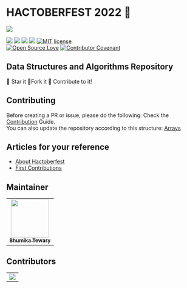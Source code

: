 # HACTOBERFEST 2022 🎯

<img src="https://res.cloudinary.com/practicaldev/image/fetch/s--ds97LCK---/c_imagga_scale,f_auto,fl_progressive,h_420,q_auto,w_1000/https://dev-to-uploads.s3.amazonaws.com/uploads/articles/ymlmr15l83rrjq8natft.jpg">

<img src="https://img.shields.io/badge/language-C++-ff69b4?style=for-the-badge"> <img src="https://img.shields.io/badge/language-C-yellow?style=for-the-badge"> <img src="https://img.shields.io/badge/language-python-blue?style=for-the-badge"> <img src="https://img.shields.io/badge/language-java-orange?style=for-the-badge"> <a href="https://raw.githubusercontent.com/Py-Contributors/AlgorithmsAndDataStructure/master/LICENSE"><img src="https://img.shields.io/github/license/Py-Contributors/AlgorithmsAndDataStructure?style=for-the-badge" alt="MIT license"></a> <br>
[![Open Source Love](https://badges.frapsoft.com/os/v1/open-source.svg?v=103)](https://github.com/ellerbrock/open-source-badges/) [![Contributor Covenant](https://img.shields.io/badge/Contributor%20Covenant-2.1-4baaaa.svg)](code_of_conduct.md)



## Data Structures and Algorithms Repository
:star2: Star it
:fork_and_knife:Fork it
:purple_heart: Contribute to it!

## Contributing

Before creating a PR or issue, please do the following:
Check the [Contribution](CONTRIBUTING.md) Guide.<br>
You can also update the repository according to this structure: [Arrays](https://github.com/bhumikatewary/Practice-Problems/tree/main/Arrays)

## Articles for your reference

- [About Hactoberfest](https://speckle.systems/blog/hacktoberfest-2022/#:~:text=Hacktoberfest%20is%20DigitalOcean's%20annual%20event,than%20keep%20the%20project%20alive.)
- [First Contributions](https://github.com/firstcontributions/first-contributions)

## Maintainer
<p align="center">
<table>
  <tbody><tr>
     <td align="center"><a href="https://github.com/bhumikatewary"><img alt="" src="https://avatars.githubusercontent.com/bhumikatewary" width="100px;"><br><sub><b> Bhumika Tewary </b></sub></a><br></td> </a></td>
</tbody></table>


## Contributors

<table>
	<tr>
		 <td>
  		<a href="https://github.com/bhumikatewary/Practice-Problems/graphs/contributors">
  			<img src="https://contributors-img.web.app/image?repo=bhumikatewary/Practice-Problems" />
  		</a>
		</td>
	</tr>
</table>

